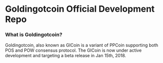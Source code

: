 
Goldingotcoin Official Development Repo
=======================================

### What is Goldingotcoin?
Goldingotcoin, also known as GICoin is a variant of PPCoin supporting both POS and POW consensus protocol.
The GICoin is now under active development and targeting a beta release in Jan 15th, 2018.
